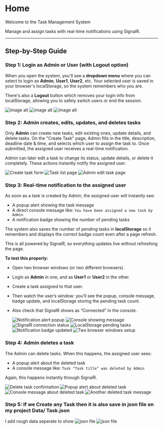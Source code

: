# Home

Welcome to the Task Management System

Manage and assign tasks with real-time notifications using SignalR.

---

## Step-by-Step Guide

### Step 1: Login as Admin or User (with Logout option)

When you open the system, you'll see a **dropdown menu** where you can select to login as **Admin**, **User1**, **User2**, etc. Your selected user is saved in your browser's localStorage, so the system remembers who you are.

There's also a **Logout** button which removes your login info from localStorage, allowing you to safely switch users or end the session.

  ![image alt](https://raw.githubusercontent.com/Ramaryal33/Task-Management-System/0c20c68cc3c45eb4c4bf0eea8b7d653160cb4df7/1.png)
  ![image alt](https://raw.githubusercontent.com/Ramaryal33/Task-Management-System/14244c345ff257c37ffd21dec21df47b2c85bcaf/2.png)
  ![image alt](https://raw.githubusercontent.com/Ramaryal33/Task-Management-System/49cc61c584a5e996243efd0202a464dc4ec8fd8c/3.png)

### Step 2: Admin creates, edits, updates, and deletes tasks

Only **Admin** can create new tasks, edit existing ones, update details, and delete tasks. On the "Create Task" page, Admin fills in the title, description, deadline date & time, and selects which user to assign the task to. Once submitted, the assigned user receives a real-time notification.

Admin can later edit a task to change its status, update details, or delete it completely. These actions instantly notify the assigned user.

  ![Create task form](https://raw.githubusercontent.com/Ramaryal33/Task-Management-System/0d8d518e6b499616fb8a5db6259f4614c244b430/4.png)
  ![Task list page](https://github.com/Ramaryal33/Task-Management-System/blob/master/5.png?raw=true)
  ![Admin edit task page](https://github.com/Ramaryal33/Task-Management-System/blob/master/6.png?raw=true)

### Step 3: Real-time notification to the assigned user

As soon as a task is created by Admin, the assigned user will instantly see:

- A popup alert showing the task message
- A direct console message like: `You have been assigned a new task by Admin`
- A notification badge showing the number of pending tasks

The system also saves the number of pending tasks in **localStorage** so it remembers and displays the correct badge count even after a page refresh.

This is all powered by SignalR, so everything updates live without refreshing the page.

**To test this properly:**

- Open two browser windows (or two different browsers).
- Login as **Admin** in one, and as **User1** or **User2** in the other.
- Create a task assigned to that user.
- Then watch the user’s window: you’ll see the popup, console message, badge update, and localStorage storing the pending task count.
- Also check that SignalR shows as “Connected” in the console.
  
  ![Notification alert popup](https://github.com/Ramaryal33/Task-Management-System/blob/master/7.png?raw=true)
  ![Console showing message](https://github.com/Ramaryal33/Task-Management-System/blob/master/8.png?raw=true)
  ![SignalR connection status](https://github.com/Ramaryal33/Task-Management-System/blob/master/9.png?raw=true)
  ![LocalStorage pending tasks](https://github.com/Ramaryal33/Task-Management-System/blob/master/10.png?raw=true)
  ![Notification badge updated](https://github.com/Ramaryal33/Task-Management-System/blob/master/11.png?raw=true)
  ![Two browser windows setup](https://github.com/Ramaryal33/Task-Management-System/blob/master/12%20a.png?raw=true)

### Step 4: Admin deletes a task

The Admin can delete tasks. When this happens, the assigned user sees:

- A popup alert about the deleted task
- A console message like: `Task "Task title" was deleted by Admin`

Again, this happens instantly through SignalR.

  ![Delete task confirmation](https://github.com/Ramaryal33/Task-Management-System/blob/master/13.png?raw=true)
  ![Popup alert about deleted task](https://github.com/Ramaryal33/Task-Management-System/blob/master/14.png?raw=true)
  ![Console message about deleted task](https://github.com/Ramaryal33/Task-Management-System/blob/master/15.png?raw=true)
  ![Another deleted task message](https://github.com/Ramaryal33/Task-Management-System/blob/master/16.png?raw=true)

### Step 5: If we Create any Task then it is also save in json file on my project Data/ Task.json
I add rough data seperate to show 
![json file](https://github.com/Ramaryal33/Task-Management-System/blob/57bbb0f3f8f69db5926e539a55583eaf37ec854f/data%202.png)
![json file](https://github.com/Ramaryal33/Task-Management-System/blob/75f86fab3a4c877ca0324a0ae6230d6dd270d67f/data.json.png)

